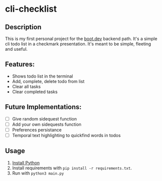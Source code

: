 # cli-checklist
## Description
This is my first personal project for the [boot.dev](https://www.boot.dev) backend path.
It's a simple cli todo list in a checkmark presentation.
It's meant to be simple, fleeting and useful.
## Features:
- Shows todo list in the terminal
- Add, complete, delete todo from list
- Clear all tasks
- Clear completed tasks

## Future Implementations:
- [ ] Give random sidequest function
- [ ] Add your own sidequests function
- [ ] Preferences persistance
- [ ] Temporal text highlighting to quickfind words in todos

## Usage
1. [Install Python](https://www.python.org/downloads/)
2. Install requirements with `pip install -r requirements.txt`.
3. Run with `python3 main.py`
